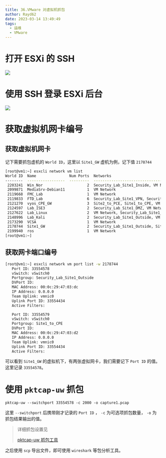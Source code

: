 ```yaml
---
title: 36.VMware 对虚拟机抓包
author: Rayd62
date: 2023-03-14 13:49:49
tags:
  - 运维
  - VMware
---
```


# 打开 ESXi 的 SSH

![](https://cdn.jsdelivr.net/gh/Rayd62/note_images03@master/uPic/xWzGAd.png)

# 使用 SSH 登录 ESXi 后台

![](https://cdn.jsdelivr.net/gh/Rayd62/note_images03@master/uPic/20230313133359.jpg)

# 获取虚拟机网卡编号

## 获取虚拟机网卡

记下需要抓包虚机的 `World ID`，这里以 `Site1_GW` 虚机为例，记下值 `2178744`

```bash
[root@vm1:~] esxcli network vm list
World ID  Name               Num Ports  Networks
--------  -----------------  ---------  --------------------------------------------------------------------------------------------------------------------------------------------
 2203241  Win_Nor                    2  Security_Lab_Site1_Inside, VM Network
 2099871  MediaSrv-Debian11          1  VM Network
 2119668  FMC_Lab                    1  VM Network
 2119833  FTD_Lab                    6  Security_Lab_Site1_VPN, Security_Lab_Site1_DMZ, Security_Lab_Site1_Inside, Security_Lab_Site1_Outside, Security_Lab_Site1_Inside, VM Network
 2121270  vyos_CPE_GW                3  Site2_to_PCE, Site1_to_CPE, VM Network
 2124597  Lab_ISE3                   2  Security_Lab_Site1_DMZ, VM Network
 2127622  Lab_Linux                  2  VM Network, Security_Lab_Site1_DMZ
 2148996  Lab_Kali                   2  Security_Lab_Site1_Outside, VM Network
 2173290  VCSA                       1  VM Network
 2178744  Site1_GW                   2  Security_Lab_Site1_Outside, Site1_to_CPE
 2199940  ros                        1  VM Network
[root@vm1:~]
```

## 获取网卡端口编号

```bash
[root@vm1:~] esxcli network vm port list -w 2178744
   Port ID: 33554578
   vSwitch: vSwitch0
   Portgroup: Security_Lab_Site1_Outside
   DVPort ID:
   MAC Address: 00:0c:29:47:03:dc
   IP Address: 0.0.0.0
   Team Uplink: vmnic0
   Uplink Port ID: 33554434
   Active Filters:

   Port ID: 33554579
   vSwitch: vSwitch0
   Portgroup: Site1_to_CPE
   DVPort ID:
   MAC Address: 00:0c:29:47:03:d2
   IP Address: 0.0.0.0
   Team Uplink: vmnic0
   Uplink Port ID: 33554434
   Active Filters:
```

可以看到 `Site1_GW` 的虚拟机下，有两张虚拟网卡，我们需要记下 `Port ID` 的值。这里记录 `33554578`。

# 使用 `pktcap-uw` 抓包

`pktcap-uw --switchport 33554578 -c 2000 -o capture1.pcap`

这里 `--switchport` 后携带刚才记录的 `Port ID` ， `-c` 为可选项抓包数量， `-o` 为抓包结果输出的值。

> 详细抓包设置见
>
> [pktcap-uw 抓包工具](https://rayd62.notion.site/pktcap-uw-e25f6d3f5ec245ebb35d9994a61ebe82)

之后使用 `scp` 导出文件，即可使用 `wireshark` 等包分析工具。
